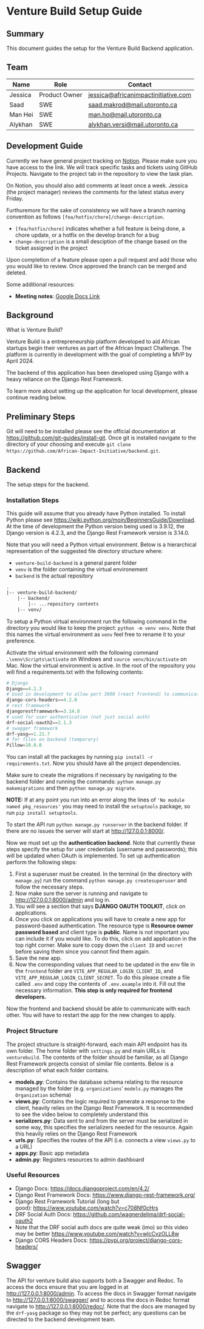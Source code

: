 # Venture Build Setup Guide

## Summary

This document guides the setup for the Venture Build Backend application.

## Team

| Name | Role | Contact |
|---|---|---|
| Jessica | Product Owner | <jessica@africanimpactinitiative.com> |
| Saad | SWE | <saad.makrod@mail.utoronto.ca> |
| Man Hei | SWE | <man.ho@mail.utoronto.ca> |
| Alykhan | SWE | <alykhan.versi@mail.utoronto.ca> |

## Development Guide

Currently we have general project tracking on [Notion](https://www.notion.so/8ba829f8b0dd48e8a17ebd28df4d2d9a?v=81c9ee79dec94beda40c150972ceff65). Please make sure you have access to the link. We will track specific tasks and tickets using GitHub Projects. Navigate to the project tab in the repository to view the task plan.

On Notion, you should also add comments at least once a week. Jessica (the project manager) reviews the comments for the latest status every Friday.

Furthuremore for the sake of consistency we will have a branch naming convention as follows `[fea/hotfix/chore]/change-description`.

- `[fea/hotfix/chore]` indicates whether a full feature is being done, a chore update, or a hotfix on the develop branch for a bug
- `change-description` is a small desciption of the change based on the ticket assigned in the project

Upon completion of a feature please open a pull request and add those who you would like to review. Once approved the branch can be merged and deleted.

Some additional resources:

- **Meeting notes**: [Google Docs Link](https://docs.google.com/document/d/14ANfxa0CUgF6XR9H8Xx3c1zYaqNO5UxUAivhAaCX-ww/edit?usp=sharing)

## Background

What is Venture Build?

Venture Build is a entrepreneurship platform developed to aid African startups begin their ventures as part of the African Impact Challenge. The platform is currently in development with the goal of completing a MVP by April 2024.

The backend of this application has been developed using Django with a heavy reliance on the Django Rest Framework.

To learn more about setting up the application for local development, please continue reading below.

## Preliminary Steps

Git will need to be installed please see the official documentation at <https://github.com/git-guides/install-git>. Once git is installed navigate to the directory of your choosing and execute `git clone https://github.com/African-Impact-Initiative/backend.git`.

## Backend

The setup steps for the backend.

### Installation Steps

This guide will assume that you already have Python installed. To install Python please see <https://wiki.python.org/moin/BeginnersGuide/Download>. At the time of development the Python version being used is 3.9.12, the Django version is 4.2.3, and the Django Rest Framework version is 3.14.0.

Note that you will need a Python virtual environment. Below is a hierarchical representation of the suggested file directory structure where:

- `venture-build-backend` is a general parent folder
- `venv` is the folder containing the virtual environement
- `backend` is the actual repository

```txt
.
|-- venture-build-backend/
    |-- backend/
        |-- ...repository contents
    |-- venv/
```

To setup a Python virtual environment run the following command in the directory you would like to keep the project: `python -m venv venv`. Note that this names the virtual environment as `venv` feel free to rename it to your preference.

Activate the virtual environment with the following command `.\venv\Scripts\activate` on Windows and `source venv/bin/activate` on Mac. Now the virtual environment is active. In the root of the repository you will find a requirements.txt with the following contents:

```powershell
# Django
Django==4.2.3
# Used in development to allow port 3000 (react frontend) to communicate with server
django-cors-headers==4.2.0
# rest framework
djangorestframework==3.14.0
# used for user authentication (not just social auth)
drf-social-oauth2==2.1.3
# swagger framework
drf-yasg==1.21.7
# for files on backend (temporary)
Pillow=10.0.0
```

You can install all the packages by running `pip install -r requirements.txt`. Now you should have all the project dependencies.

Make sure to create the migrations if necessary by navigating to the backend folder and running the commands: `python manage.py makemigrations` and then `python manage.py migrate`.

**NOTE:** If at any point you run into an error along the lines of `'No module named pkg_resources'` you may need to install the `setuptools` package, so run `pip install setuptools`.

To start the API run `python manage.py runserver` in the backend folder. If there are no issues the server will start at <http://127.0.0.1:8000/>.

Now we must set up the **authentication backend**. Note that currently these steps specify the setup for user credentials (username and passwords); this will be updated when OAuth is implemented. To set up authentication perform the following steps:

1. First a superuser must be created. In the terminal (in the directory with `manage.py`) run the command `python manage.py createsuperuser` and follow the necessary steps.
2. Now make sure the server is running and navigate to <http://127.0.0.1:8000/admin> and log in.
3. You will see a section that says **DJANGO OAUTH TOOLKIT**, click on applications.
4. Once you click on applications you will have to create a new app for password-based authentication. The resource type is **Resource owner password based** and client type is **public**. Name is not important you can include it if you would like. To do this, click on add application in the top right corner. Make sure to copy down the `client ID` and `secret` before saving them since you cannot find them again.
5. Save the new app.
6. Now the corresponding values that need to be updated in the env file in the `frontend` folder are `VITE_APP_REGULAR_LOGIN_CLIENT_ID`, and `VITE_APP_REGULAR_LOGIN_CLIENT_SECRET`. To do this please create a file called `.env` and copy the contents of `.env.example` into it. Fill out the necessary information. **This step is only required for frontend developers.**

Now the frontend and backend should be able to communicate with each other. You will have to restart the app for the new changes to apply.

### Project Structure

The project structure is straight-forward, each main API endpoint has its own folder. The home folder with `settings.py` and main URLs is `venturebuild`. The contents of the folder should be familiar, as all Django Rest Framework projects consist of similar file contents. Below is a description of what each folder contains.

- **models.py**: Contains the database schema relating to the resource managed by the folder (e.g. `organizations`’ `models.py` manages the `Organization` schema)
- **views.py**: Contains the logic required to generate a response to the client, heavily relies on the Django Rest Framework. It is recommended to see the video below to completely understand this
- **serializers.py**: Data sent to and from the server must be serialized in some way, this specifies the serializers needed for the resource. Again this heavily relies on the Django Rest Framework
- **urls.py**: Specifies the routes of the API (i.e. connects a view `views.py` to a URL)
- **apps.py**: Basic app metadata
- **admin.py**: Registers resources to admin dashboard

### **Useful Resources**

- Django Docs: <https://docs.djangoproject.com/en/4.2/>
- Django Rest Framework Docs: <https://www.django-rest-framework.org/>
- Django Rest Framework Tutorial (long but good): <https://www.youtube.com/watch?v=c708Nf0cHrs>
- DRF Social Auth Docs: <https://github.com/wagnerdelima/drf-social-oauth2>
- Note that the DRF social auth docs are quite weak (imo) so this video may be better <https://www.youtube.com/watch?v=wlcCvzOLL8w>
- Django CORS Headers Docs: <https://pypi.org/project/django-cors-headers/>

## Swagger

The API for venture build also supports both a Swagger and Redoc. To access the docs ensure that you are logged in at <http://127.0.0.1:8000/admin>. To access the docs in Swagger format navigate to <http://127.0.0.1:8000/swagger/> and to access the docs in Redoc format navigate to <http://127.0.0.1:8000/redoc/>. Note that the docs are managed by the `drf-yasg` package so they may not be perfect; any questions can be directed to the backend development team.
